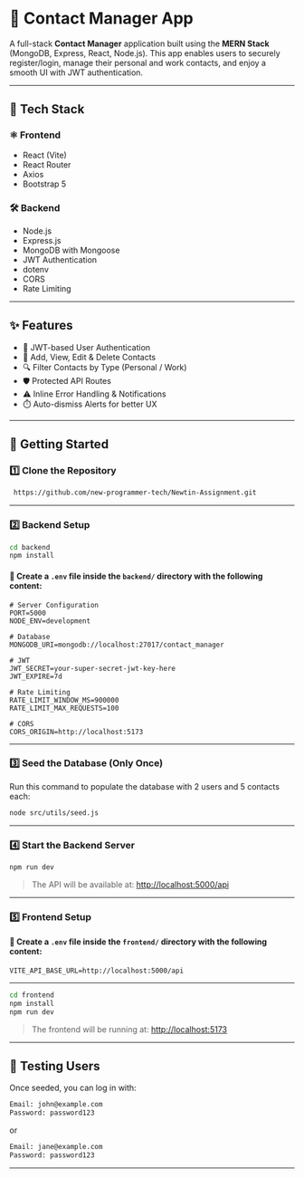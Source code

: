 # 📇 Contact Manager App

A full-stack **Contact Manager** application built using the **MERN Stack** (MongoDB, Express, React, Node.js). This app enables users to securely register/login, manage their personal and work contacts, and enjoy a smooth UI with JWT authentication.

---

## 🔧 Tech Stack

### ⚛️ Frontend
- React (Vite)
- React Router
- Axios
- Bootstrap 5

### 🛠️ Backend
- Node.js
- Express.js
- MongoDB with Mongoose
- JWT Authentication
- dotenv
- CORS
- Rate Limiting

---

## ✨ Features

- 🔐 JWT-based User Authentication
- 📇 Add, View, Edit & Delete Contacts
- 🔍 Filter Contacts by Type (Personal / Work)
- 🛡️ Protected API Routes
- ⚠️ Inline Error Handling & Notifications
- ⏱️ Auto-dismiss Alerts for better UX

---

## 🚀 Getting Started

### 1️⃣ Clone the Repository

```bash
 https://github.com/new-programmer-tech/Newtin-Assignment.git
```

---

### 2️⃣ Backend Setup

```bash
cd backend
npm install
```

#### 📁 Create a `.env` file inside the `backend/` directory with the following content:

```env
# Server Configuration
PORT=5000
NODE_ENV=development

# Database
MONGODB_URI=mongodb://localhost:27017/contact_manager

# JWT
JWT_SECRET=your-super-secret-jwt-key-here
JWT_EXPIRE=7d

# Rate Limiting
RATE_LIMIT_WINDOW_MS=900000
RATE_LIMIT_MAX_REQUESTS=100

# CORS
CORS_ORIGIN=http://localhost:5173
```

---

### 3️⃣ Seed the Database (Only Once)

Run this command to populate the database with 2 users and 5 contacts each:

```bash
node src/utils/seed.js
```

---

### 4️⃣ Start the Backend Server

```bash
npm run dev
```

> The API will be available at: [http://localhost:5000/api](http://localhost:5000/api)

---

### 5️⃣ Frontend Setup


#### 📁 Create a `.env` file inside the `frontend/` directory with the following content:

```env
VITE_API_BASE_URL=http://localhost:5000/api

```

---

```bash
cd frontend
npm install
npm run dev
```

> The frontend will be running at: [http://localhost:5173](http://localhost:5173)

---

## 🧪 Testing Users

Once seeded, you can log in with:

```bash
Email: john@example.com
Password: password123
```

or

```bash
Email: jane@example.com
Password: password123
```

---


